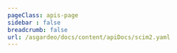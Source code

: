 ```yaml
---
pageClass: apis-page
sidebar : false
breadcrumb: false
url: /asgardeo/docs/content/apiDocs/scim2.yaml
---
```


<APIOverview/>

